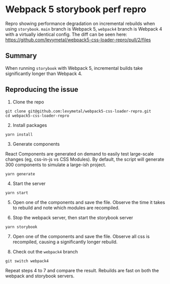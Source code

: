 # Webpack 5 storybook perf repro

Repro showing performance degradation on incremental rebuilds when using `storybook`. `main` branch is Webpack 5, `webpack4` branch is Webpack 4 with a virtually identical config. The diff can be seen here: https://github.com/levymetal/webpack5-css-loader-repro/pull/2/files

## Summary

When running `storybook` with Webpack 5, incremental builds take significantly longer than Webpack 4.

## Reproducing the issue

1. Clone the repo

```
git clone git@github.com:levymetal/webpack5-css-loader-repro.git
cd webpack5-css-loader-repro
```

2. Install packages

```
yarn install
```

3. Generate components

React Components are generated on demand to easily test large-scale changes (eg, css-in-js vs CSS Modules). By default, the script will generate 300 components to simulate a large-ish project.

```
yarn generate
```

4. Start the server

```
yarn start
```

5. Open one of the components and save the file. Observe the time it takes to rebuild and note which modules are recompiled.

6. Stop the webpack server, then start the storybook server

```
yarn storybook
```

7. Open one of the components and save the file. Observe all css is recompiled, causing a significantly longer rebuild.

8. Check out the `webpack4` branch

```
git switch webpack4
```

Repeat steps 4 to 7 and compare the result. Rebuilds are fast on both the webpack and storybook servers.
